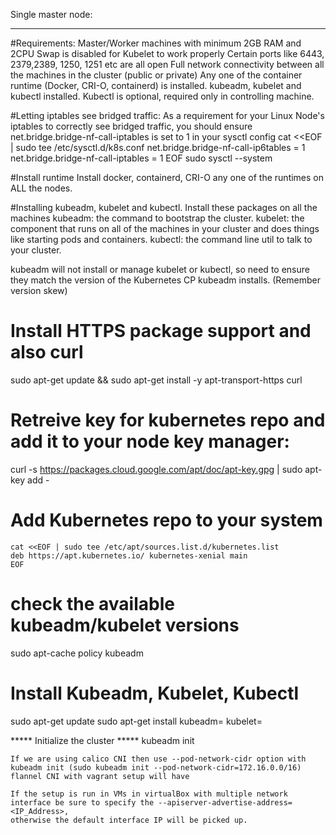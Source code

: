 Single master node:
******************

#Requirements:
	Master/Worker machines with minimum 2GB RAM and 2CPU
	Swap is disabled for Kubelet to work properly
	Certain ports like 6443, 2379,2389, 1250, 1251 etc are all open
	Full network connectivity between all the machines in the cluster (public or private)
  Any one of the container runtime (Docker, CRI-O, containerd) is installed.
	kubeadm, kubelet and kubectl installed. Kubectl is optional, required only in controlling machine.

#Letting iptables see bridged traffic:
As a requirement for your Linux Node's iptables to correctly see bridged traffic,
you should ensure net.bridge.bridge-nf-call-iptables is set to 1 in your sysctl config
	cat <<EOF | sudo tee /etc/sysctl.d/k8s.conf
	net.bridge.bridge-nf-call-ip6tables = 1
	net.bridge.bridge-nf-call-iptables = 1
	EOF
	sudo sysctl --system

#Install runtime
	Install docker, containerd, CRI-O any one of the runtimes on ALL the nodes.


#Installing kubeadm, kubelet and kubectl.
Install these packages on all the machines
	kubeadm: the command to bootstrap the cluster.
	kubelet: the component that runs on all of the machines in your cluster and does things like starting pods and containers.
	kubectl: the command line util to talk to your cluster.

kubeadm will not install or manage kubelet or kubectl,
so need to ensure they match the version of the Kubernetes CP kubeadm installs. (Remember version skew)

# Install HTTPS package support and also curl
sudo apt-get update && sudo apt-get install -y apt-transport-https curl

# Retreive key for kubernetes repo and add it to your node key manager:
curl -s https://packages.cloud.google.com/apt/doc/apt-key.gpg | sudo apt-key add -

# Add Kubernetes repo to your system
	cat <<EOF | sudo tee /etc/apt/sources.list.d/kubernetes.list
	deb https://apt.kubernetes.io/ kubernetes-xenial main
	EOF

# check the available kubeadm/kubelet versions
sudo apt-cache policy kubeadm

# Install Kubeadm, Kubelet, Kubectl
sudo apt-get update
sudo apt-get install kubeadm=<version> kubelet=<version>

***** Initialize the cluster *****
kubeadm init <args>

	If we are using calico CNI then use --pod-network-cidr option with kubeadm init (sudo kubeadm init --pod-network-cidr=172.16.0.0/16)
	flannel CNI with vagrant setup will have 

	If the setup is run in VMs in virtualBox with multiple network interface be sure to specify the --apiserver-advertise-address=<IP_Address>,
	otherwise the default interface IP will be picked up.

